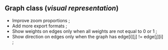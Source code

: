 ## Graph class (*visual representation*)

- Improve zoom proportions ;
- Add more export formats ;
- Show weights on edges only when all weights are not equal to 0 or 1 ;
- Show direction on edges only when the graph has edge[i][j] != edge[j][i] ;
